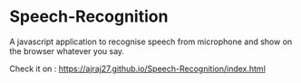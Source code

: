 # Speech-Recognition
A javascript application to recognise speech from microphone and show on the browser whatever you say.

Check it on : https://ajraj27.github.io/Speech-Recognition/index.html
